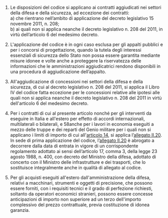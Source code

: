 1. Le disposizioni del codice si applicano ai contratti aggiudicati nei settori della difesa e della sicurezza, ad eccezione dei contratti:<br>a) che rientrano nell’ambito di applicazione del decreto legislativo 15 novembre 2011, n. 208;<br>b) ai quali non si applica neanche il decreto legislativo n. 208 del 2011, in virtù dell’articolo 6 del medesimo decreto.

2. L'applicazione del codice è in ogni caso esclusa per gli appalti pubblici e per i concorsi di progettazione, quando la tutela degli interessi essenziali di sicurezza dello Stato non possa essere garantita mediante misure idonee e volte anche a proteggere la riservatezza delle informazioni che le amministrazioni aggiudicatrici rendono disponibili in una procedura di aggiudicazione dell’appalto.

3. All'aggiudicazione di concessioni nei settori della difesa e della sicurezza, di cui al decreto legislativo n. 208 del 2011, si applica il Libro IV del codice fatta eccezione per le concessioni relative alle ipotesi alle quali non si applica neanche il decreto legislativo n. 208 del 2011 in virtù dell'articolo 6 del medesimo decreto.

4. Per i contratti di cui al presente articolo nonché per gli interventi da eseguire in Italia e all'estero per effetto di accordi internazionali, multilaterali o bilaterali, e 58anche per i lavori in economia eseguiti a mezzo delle truppe e dei reparti del Genio militare per i quali non si applicano i limiti di importo di cui all'[articolo 14](/index.html?article=articolo-14&version=1), si applica l’[allegato II.20](/index.html?section=attachment-2-20&version=1). In sede di prima applicazione del codice, l’[allegato II.20](/index.html?section=attachment-2-20&version=1) è abrogato a decorrere dalla data di entrata in vigore di un corrispondente regolamento adottato ai sensi dell’articolo 17, comma 3, della legge 23 agosto 1988, n. 400, con decreto del Ministro della difesa, adottato di concerto con il Ministro delle infrastrutture e dei trasporti, che lo sostituisce integralmente anche in qualità di allegato al codice.

5. Per gli acquisti eseguiti all'estero dall'amministrazione della difesa, relativi a macchinari, strumenti e oggetti di precisione, che possono essere forniti, con i requisiti tecnici e il grado di perfezione richiesti, soltanto da operatori economici stranieri, possono essere concesse anticipazioni di importo non superiore ad un terzo dell'importo complessivo del prezzo contrattuale, previa costituzione di idonea garanzia.
